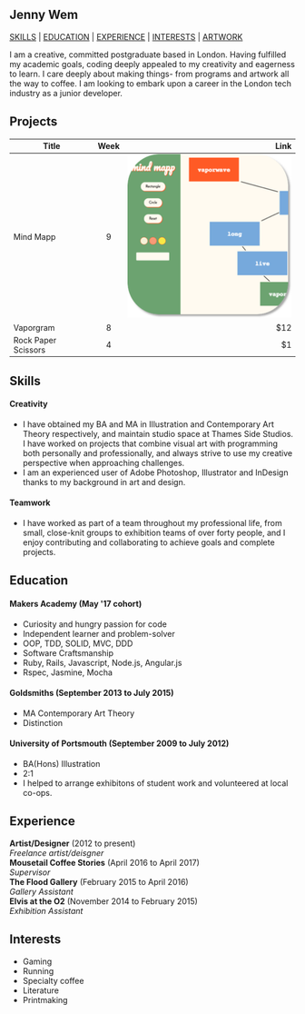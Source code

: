 ## Jenny Wem

[SKILLS](#skills) | [EDUCATION](#education) | [EXPERIENCE](#experience) | [INTERESTS](#interests) | <a href="http://smoothwise.tumblr.com"/>ARTWORK</a>

I am a creative, committed postgraduate based in London. Having fulfilled my academic goals, coding deeply appealed to my creativity and eagerness to learn. I care deeply about making things- from programs and artwork all the way to coffee. I am looking to embark upon a career in the London tech industry as a junior developer.

## Projects


| Title        | Week          | Link  |
| ------------- |:-------------:| -----:|
| Mind Mapp      | 9 | ![mindmapp](https://github.com/wemmm/My-CV/blob/master/images/rsz_1title853790273.png) |
| Vaporgram    | 8     |   $12 |
| Rock Paper Scissors | 4      |    $1 |

## Skills

#### Creativity

- I have obtained my BA and MA in Illustration and Contemporary Art Theory respectively, and maintain studio space at Thames Side Studios. I have worked on projects that combine visual art with programming both personally and professionally, and always strive to use my creative perspective when approaching challenges.
- I am an experienced user of Adobe Photoshop, Illustrator and InDesign thanks to my background in art and design.

#### Teamwork

- I have worked as part of a team throughout my professional life, from small, close-knit groups to exhibition teams of over forty people, and I enjoy contributing and collaborating to achieve goals and complete projects.

## Education

#### Makers Academy (May '17 cohort)

- Curiosity and hungry passion for code
- Independent learner and problem-solver
- OOP, TDD, SOLID, MVC, DDD
- Software Craftsmanship
- Ruby, Rails, Javascript, Node.js, Angular.js
- Rspec, Jasmine, Mocha

#### Goldsmiths (September 2013 to July 2015)

- MA Contemporary Art Theory
- Distinction

#### University of Portsmouth (September 2009 to July 2012)

- BA(Hons) Illustration
- 2:1
- I helped to arrange exhibitons of student work and volunteered at local co-ops.

## Experience

**Artist/Designer** (2012 to present)    
*Freelance artist/deisgner*  
**Mousetail Coffee Stories** (April 2016 to April 2017)   
*Supervisor*  
**The Flood Gallery** (February 2015 to April 2016)   
*Gallery Assistant*  
**Elvis at the O2** (November 2014 to February 2015)   
*Exhibition Assistant*  

## Interests

- Gaming
- Running
- Specialty coffee
- Literature
- Printmaking
